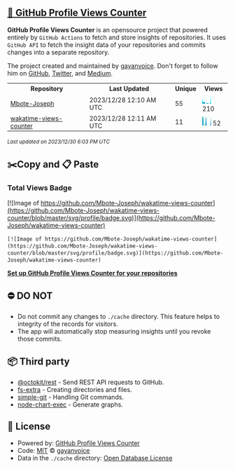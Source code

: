 ## [🚀 GitHub Profile Views Counter](https://github.com/gayanvoice/github-profile-views-counter)
**GitHub Profile Views Counter** is an opensource project that powered entirely by  `GitHub Actions` to fetch and store insights of repositories.
It uses `GitHub API` to fetch the insight data of your repositories and commits changes into a separate repository.

The project created and maintained by [gayanvoice](https://github.com/gayanvoice). Don't forget to follow him on [GitHub](https://github.com/gayanvoice), [Twitter](https://twitter.com/gayanvoice), and [Medium](https://gayanvoice.medium.com/).

<table>
	<tr>
		<th>
			Repository
		</th>
		<th>
			Last Updated
		</th>
		<th>
			Unique
		</th>
		<th>
			Views
		</th>
	</tr>
	<tr>
		<td>
			<a href="https://github.com/Mbote-Joseph/wakatime-views-counter/tree/master/readme/484063504/year.md">
				Mbote-Joseph
			</a>
		</td>
		<td>
			2023/12/28 12:10 AM UTC
		</td>
		<td>
			55
		</td>
		<td>
			<img alt="Response time graph" src="https://github.com/Mbote-Joseph/wakatime-views-counter/raw/master/graph/484063504/small/year.png" height="20"> 210
		</td>
	</tr>
	<tr>
		<td>
			<a href="https://github.com/Mbote-Joseph/wakatime-views-counter/tree/master/readme/507583424/year.md">
				wakatime-views-counter
			</a>
		</td>
		<td>
			2023/12/28 12:11 AM UTC
		</td>
		<td>
			11
		</td>
		<td>
			<img alt="Response time graph" src="https://github.com/Mbote-Joseph/wakatime-views-counter/raw/master/graph/507583424/small/year.png" height="20"> 52
		</td>
	</tr>
</table>

<small><i>Last updated on 2023/12/30 6:03 PM UTC</i></small>

## ✂️Copy and 📋 Paste
### Total Views Badge
[![Image of https://github.com/Mbote-Joseph/wakatime-views-counter](https://github.com/Mbote-Joseph/wakatime-views-counter/blob/master/svg/profile/badge.svg)](https://github.com/Mbote-Joseph/wakatime-views-counter)

```readme
[![Image of https://github.com/Mbote-Joseph/wakatime-views-counter](https://github.com/Mbote-Joseph/wakatime-views-counter/blob/master/svg/profile/badge.svg)](https://github.com/Mbote-Joseph/wakatime-views-counter)
```
[**Set up GitHub Profile Views Counter for your repositories**](https://github.com/gayanvoice/github-profile-views-counter)
## ⛔ DO NOT
- Do not commit any changes to `./cache` directory. This feature helps to integrity of the records for visitors.
- The app will automatically stop measuring insights until you revoke those commits.
## 📦 Third party

- [@octokit/rest](https://www.npmjs.com/package/@octokit/rest) - Send REST API requests to GitHub.
- [fs-extra](https://www.npmjs.com/package/fs-extra) - Creating directories and files.
- [simple-git](https://www.npmjs.com/package/simple-git) - Handling Git commands.
- [node-chart-exec](https://www.npmjs.com/package/node-chart-exec) - Generate graphs.
## 📄 License
- Powered by: [GitHub Profile Views Counter](https://github.com/gayanvoice/github-profile-views-counter)
- Code: [MIT](./LICENSE) © [gayanvoice](https://github.com/gayanvoice)
- Data in the `./cache` directory: [Open Database License](https://opendatacommons.org/licenses/odbl/1-0/)